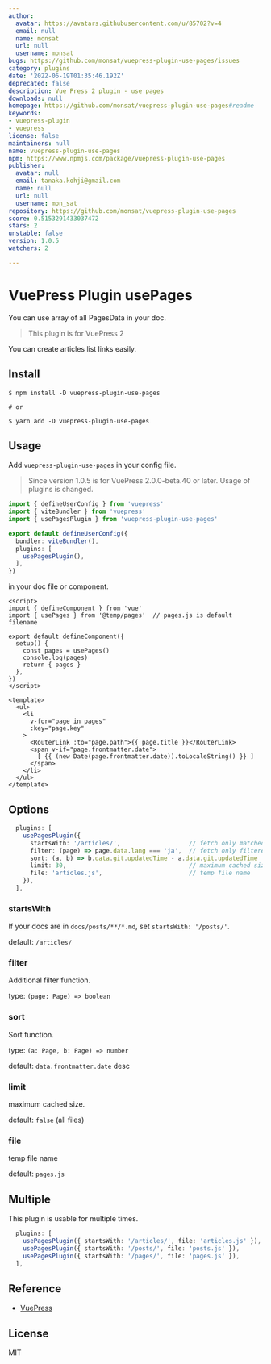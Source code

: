 ```yaml
---
author:
  avatar: https://avatars.githubusercontent.com/u/85702?v=4
  email: null
  name: monsat
  url: null
  username: monsat
bugs: https://github.com/monsat/vuepress-plugin-use-pages/issues
category: plugins
date: '2022-06-19T01:35:46.192Z'
deprecated: false
description: Vue Press 2 plugin - use pages
downloads: null
homepage: https://github.com/monsat/vuepress-plugin-use-pages#readme
keywords:
- vuepress-plugin
- vuepress
license: false
maintainers: null
name: vuepress-plugin-use-pages
npm: https://www.npmjs.com/package/vuepress-plugin-use-pages
publisher:
  avatar: null
  email: tanaka.kohji@gmail.com
  name: null
  url: null
  username: mon_sat
repository: https://github.com/monsat/vuepress-plugin-use-pages
score: 0.5153291433037472
stars: 2
unstable: false
version: 1.0.5
watchers: 2

---
```


# VuePress Plugin usePages

You can use array of all PagesData in your doc.

> This plugin is for VuePress 2

You can create articles list links easily.


## Install

```
$ npm install -D vuepress-plugin-use-pages

# or

$ yarn add -D vuepress-plugin-use-pages
```

## Usage

Add `vuepress-plugin-use-pages` in your config file.

> Since version 1.0.5 is for VuePress 2.0.0-beta.40 or later.
> Usage of plugins is changed.

```ts:docs/.vuepress/config.ts
import { defineUserConfig } from 'vuepress'
import { viteBundler } from 'vuepress'
import { usePagesPlugin } from 'vuepress-plugin-use-pages'

export default defineUserConfig({
  bundler: viteBundler(),
  plugins: [
    usePagesPlugin(),
  ],
})
```

in your doc file or component.

```html:some-component.vue
<script>
import { defineComponent } from 'vue'
import { usePages } from '@temp/pages'  // pages.js is default filename

export default defineComponent({
  setup() {
    const pages = usePages()
    console.log(pages)
    return { pages }
  },
})
</script>

<template>
  <ul>
    <li
      v-for="page in pages"
      :key="page.key"
    >
      <RouterLink :to="page.path">{{ page.title }}</RouterLink>
      <span v-if="page.frontmatter.date">
        [ {{ (new Date(page.frontmatter.date)).toLocaleString() }} ]
      </span>
    </li>
  </ul>
</template>
```

## Options

```ts:docs/.vuepress/config.ts
  plugins: [
    usePagesPlugin({
      startsWith: '/articles/',                   // fetch only matched paths
      filter: (page) => page.data.lang === 'ja',  // fetch only filtered pages
      sort: (a, b) => b.data.git.updatedTime - a.data.git.updatedTime
      limit: 30,                                  // maximum cached size
      file: 'articles.js',                        // temp file name
    }),
  ],
```

### startsWith

If your docs are in `docs/posts/**/*.md`, set `startsWith: '/posts/'`.

default: `/articles/`

### filter

Additional filter function.

type: `(page: Page) => boolean`

### sort

Sort function.

type: `(a: Page, b: Page) => number`

default: `data.frontmatter.date` desc

### limit

maximum cached size.

default: `false` (all files)

### file

temp file name

default: `pages.js`

## Multiple

This plugin is usable for multiple times.

```ts:docs/.vuepress/config.ts
  plugins: [
    usePagesPlugin({ startsWith: '/articles/', file: 'articles.js' }),
    usePagesPlugin({ startsWith: '/posts/', file: 'posts.js' }),
    usePagesPlugin({ startsWith: '/pages/', file: 'pages.js' }),
  ],
```


## Reference

- [VuePress](https://v2.vuepress.vuejs.org/)

## License

MIT
